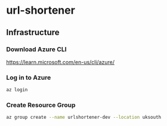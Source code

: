 # url-shortener

## Infrastructure

### Download Azure CLI
https://learn.microsoft.com/en-us/cli/azure/

### Log in to Azure
```bash
az login
```

### Create Resource Group
```bash
az group create --name urlshortener-dev --location uksouth
```